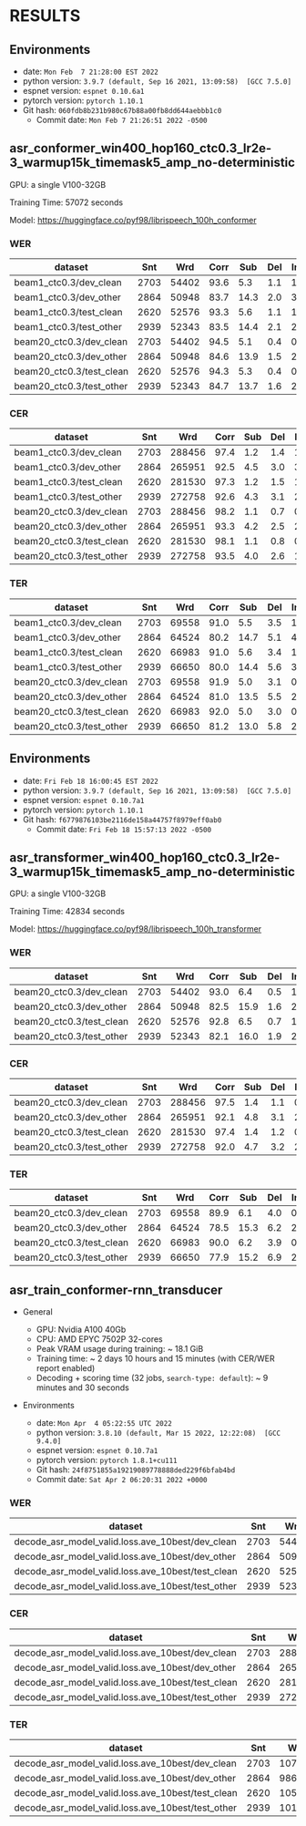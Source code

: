 <!-- Generated by scripts/utils/show_asr_result.sh -->
# RESULTS
## Environments
- date: `Mon Feb  7 21:28:00 EST 2022`
- python version: `3.9.7 (default, Sep 16 2021, 13:09:58)  [GCC 7.5.0]`
- espnet version: `espnet 0.10.6a1`
- pytorch version: `pytorch 1.10.1`
- Git hash: `060fdb8b231b980c67b88a00fb8dd644aebbb1c0`
  - Commit date: `Mon Feb 7 21:26:51 2022 -0500`

## asr_conformer_win400_hop160_ctc0.3_lr2e-3_warmup15k_timemask5_amp_no-deterministic

GPU: a single V100-32GB

Training Time: 57072 seconds

Model: https://huggingface.co/pyf98/librispeech_100h_conformer


### WER

|dataset|Snt|Wrd|Corr|Sub|Del|Ins|Err|S.Err|
|---|---|---|---|---|---|---|---|---|
|beam1_ctc0.3/dev_clean|2703|54402|93.6|5.3|1.1|1.5|8.0|58.5|
|beam1_ctc0.3/dev_other|2864|50948|83.7|14.3|2.0|3.2|19.5|81.2|
|beam1_ctc0.3/test_clean|2620|52576|93.3|5.6|1.1|1.7|8.4|59.4|
|beam1_ctc0.3/test_other|2939|52343|83.5|14.4|2.1|2.9|19.4|83.3|
|beam20_ctc0.3/dev_clean|2703|54402|94.5|5.1|0.4|0.8|6.3|56.3|
|beam20_ctc0.3/dev_other|2864|50948|84.6|13.9|1.5|2.1|17.4|79.9|
|beam20_ctc0.3/test_clean|2620|52576|94.3|5.3|0.4|0.8|6.5|57.0|
|beam20_ctc0.3/test_other|2939|52343|84.7|13.7|1.6|2.0|17.3|81.6|

### CER

|dataset|Snt|Wrd|Corr|Sub|Del|Ins|Err|S.Err|
|---|---|---|---|---|---|---|---|---|
|beam1_ctc0.3/dev_clean|2703|288456|97.4|1.2|1.4|1.4|4.0|58.5|
|beam1_ctc0.3/dev_other|2864|265951|92.5|4.5|3.0|3.2|10.7|81.2|
|beam1_ctc0.3/test_clean|2620|281530|97.3|1.2|1.5|1.5|4.2|59.4|
|beam1_ctc0.3/test_other|2939|272758|92.6|4.3|3.1|2.9|10.3|83.3|
|beam20_ctc0.3/dev_clean|2703|288456|98.2|1.1|0.7|0.7|2.5|56.3|
|beam20_ctc0.3/dev_other|2864|265951|93.3|4.2|2.5|2.0|8.7|79.9|
|beam20_ctc0.3/test_clean|2620|281530|98.1|1.1|0.8|0.6|2.5|57.0|
|beam20_ctc0.3/test_other|2939|272758|93.5|4.0|2.6|1.9|8.4|81.6|

### TER

|dataset|Snt|Wrd|Corr|Sub|Del|Ins|Err|S.Err|
|---|---|---|---|---|---|---|---|---|
|beam1_ctc0.3/dev_clean|2703|69558|91.0|5.5|3.5|1.4|10.4|58.5|
|beam1_ctc0.3/dev_other|2864|64524|80.2|14.7|5.1|4.2|24.0|81.2|
|beam1_ctc0.3/test_clean|2620|66983|91.0|5.6|3.4|1.6|10.6|59.4|
|beam1_ctc0.3/test_other|2939|66650|80.0|14.4|5.6|3.7|23.7|83.3|
|beam20_ctc0.3/dev_clean|2703|69558|91.9|5.0|3.1|0.6|8.7|56.3|
|beam20_ctc0.3/dev_other|2864|64524|81.0|13.5|5.5|2.3|21.3|79.9|
|beam20_ctc0.3/test_clean|2620|66983|92.0|5.0|3.0|0.6|8.6|57.0|
|beam20_ctc0.3/test_other|2939|66650|81.2|13.0|5.8|2.0|20.9|81.6|



## Environments
- date: `Fri Feb 18 16:00:45 EST 2022`
- python version: `3.9.7 (default, Sep 16 2021, 13:09:58)  [GCC 7.5.0]`
- espnet version: `espnet 0.10.7a1`
- pytorch version: `pytorch 1.10.1`
- Git hash: `f6779876103be2116de158a44757f8979eff0ab0`
  - Commit date: `Fri Feb 18 15:57:13 2022 -0500`

## asr_transformer_win400_hop160_ctc0.3_lr2e-3_warmup15k_timemask5_amp_no-deterministic

GPU: a single V100-32GB

Training Time: 42834 seconds

Model: https://huggingface.co/pyf98/librispeech_100h_transformer

### WER

|dataset|Snt|Wrd|Corr|Sub|Del|Ins|Err|S.Err|
|---|---|---|---|---|---|---|---|---|
|beam20_ctc0.3/dev_clean|2703|54402|93.0|6.4|0.5|1.1|8.1|63.1|
|beam20_ctc0.3/dev_other|2864|50948|82.5|15.9|1.6|2.7|20.2|83.8|
|beam20_ctc0.3/test_clean|2620|52576|92.8|6.5|0.7|1.2|8.4|63.3|
|beam20_ctc0.3/test_other|2939|52343|82.1|16.0|1.9|2.6|20.5|84.8|

### CER

|dataset|Snt|Wrd|Corr|Sub|Del|Ins|Err|S.Err|
|---|---|---|---|---|---|---|---|---|
|beam20_ctc0.3/dev_clean|2703|288456|97.5|1.4|1.1|0.9|3.4|63.1|
|beam20_ctc0.3/dev_other|2864|265951|92.1|4.8|3.1|2.4|10.3|83.8|
|beam20_ctc0.3/test_clean|2620|281530|97.4|1.4|1.2|0.9|3.5|63.3|
|beam20_ctc0.3/test_other|2939|272758|92.0|4.7|3.2|2.3|10.2|84.8|

### TER

|dataset|Snt|Wrd|Corr|Sub|Del|Ins|Err|S.Err|
|---|---|---|---|---|---|---|---|---|
|beam20_ctc0.3/dev_clean|2703|69558|89.9|6.1|4.0|0.8|10.9|63.1|
|beam20_ctc0.3/dev_other|2864|64524|78.5|15.3|6.2|2.8|24.3|83.8|
|beam20_ctc0.3/test_clean|2620|66983|90.0|6.2|3.9|0.8|10.9|63.3|
|beam20_ctc0.3/test_other|2939|66650|77.9|15.2|6.9|2.5|24.6|84.8|



## asr_train_conformer-rnn_transducer

- General
  - GPU: Nvidia A100 40Gb
  - CPU: AMD EPYC 7502P 32-cores
  - Peak VRAM usage during training: ~ 18.1 GiB
  - Training time: ~ 2 days 10 hours and 15 minutes (with CER/WER report enabled)
  - Decoding + scoring time (32 jobs, `search-type: default`): ~ 9 minutes and 30 seconds

- Environments
  - date: `Mon Apr  4 05:22:55 UTC 2022`
  - python version: `3.8.10 (default, Mar 15 2022, 12:22:08)  [GCC 9.4.0]`
  - espnet version: `espnet 0.10.7a1`
  - pytorch version: `pytorch 1.8.1+cu111`
  - Git hash: `24f8751855a19219089778888ded229f6bfab4bd`
  - Commit date: `Sat Apr 2 06:20:31 2022 +0000`

### WER

|dataset|Snt|Wrd|Corr|Sub|Del|Ins|Err|S.Err|
|---|---|---|---|---|---|---|---|---|
|decode_asr_model_valid.loss.ave_10best/dev_clean|2703|54402|94.8|4.7|0.4|0.6|5.8|54.2|
|decode_asr_model_valid.loss.ave_10best/dev_other|2864|50948|84.7|13.6|1.7|1.8|17.1|79.6|
|decode_asr_model_valid.loss.ave_10best/test_clean|2620|52576|94.5|5.0|0.5|0.7|6.3|56.5|
|decode_asr_model_valid.loss.ave_10best/test_other|2939|52343|84.5|13.6|1.9|1.7|17.2|80.2|

### CER

|dataset|Snt|Wrd|Corr|Sub|Del|Ins|Err|S.Err|
|---|---|---|---|---|---|---|---|---|
|decode_asr_model_valid.loss.ave_10best/dev_clean|2703|288456|98.4|0.9|0.7|0.6|2.2|54.2|
|decode_asr_model_valid.loss.ave_10best/dev_other|2864|265951|93.7|3.8|2.5|1.8|8.1|79.6|
|decode_asr_model_valid.loss.ave_10best/test_clean|2620|281530|98.3|0.9|0.8|0.6|2.3|56.5|
|decode_asr_model_valid.loss.ave_10best/test_other|2939|272758|93.7|3.7|2.6|1.7|8.0|80.2|

### TER

|dataset|Snt|Wrd|Corr|Sub|Del|Ins|Err|S.Err|
|---|---|---|---|---|---|---|---|---|
|decode_asr_model_valid.loss.ave_10best/dev_clean|2703|107929|95.5|3.3|1.2|0.6|5.1|54.2|
|decode_asr_model_valid.loss.ave_10best/dev_other|2864|98610|86.0|10.7|3.3|2.1|16.1|79.6|
|decode_asr_model_valid.loss.ave_10best/test_clean|2620|105724|95.3|3.4|1.4|0.6|5.3|56.5|
|decode_asr_model_valid.loss.ave_10best/test_other|2939|101026|85.9|10.5|3.6|1.9|16.1|80.2|